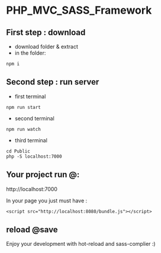# PHP_MVC_SASS_Framework
## First step : download

- download folder & extract
- in the folder:

```` 
npm i
````

## Second step : run server

- first terminal
````
npm run start
````
- second terminal
````
npm run watch
````
- third terminal
````
cd Public
php -S localhost:7000
````

Your project run @:
-
http://localhost:7000



In your page you just must have :

````
<script src="http://localhost:8080/bundle.js"></script>
```` 

reload @save 
-----


Enjoy your development with hot-reload and sass-complier :) 
